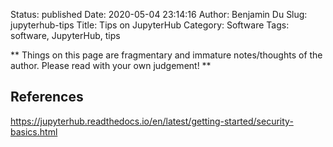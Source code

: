 Status: published
Date: 2020-05-04 23:14:16
Author: Benjamin Du
Slug: jupyterhub-tips
Title: Tips on JupyterHub
Category: Software
Tags: software, JupyterHub, tips

**
Things on this page are fragmentary and immature notes/thoughts of the author.
Please read with your own judgement!
**

## References

https://jupyterhub.readthedocs.io/en/latest/getting-started/security-basics.html
